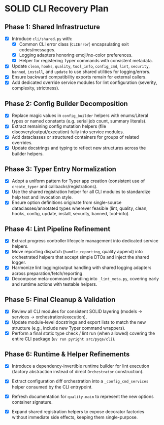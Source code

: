 # SOLID CLI Recovery Plan

## Phase 1: Shared Infrastructure
- [x] Introduce `cli/shared.py` with:
  - [x] Common CLI error class (`CLIError`) encapsulating exit codes/messages.
  - [x] Logging adapters honoring emoji/no-color preferences.
  - [x] Helper for registering Typer commands with consistent metadata.
- [x] Update `clean`, `hooks`, `quality`, `tool_info`, `config_cmd`, `lint`, `security`, `banned`, `install`, and `update` to use shared utilities for logging/errors.
- [x] Ensure backward compatibility exports remain for external callers.
- [x] Add dedicated override service modules for lint configuration (severity, complexity, strictness).

## Phase 2: Config Builder Decomposition
- [x] Replace magic values in `config_builder` helpers with enums/Literal types or named constants (e.g. serial job count, summary literals).
- [x] Extract remaining config mutation helpers (file discovery/output/execution) fully into service modules.
- [x] Add dataclasses or structured containers for groups of related overrides.
- [x] Update docstrings and typing to reflect new structures across the builder helpers.

## Phase 3: Typer Entry Normalization
- [x] Adopt a uniform pattern for Typer app creation (consistent use of `create_typer` and callbacks/registrations).
- [x] Use the shared registration helper for all CLI modules to standardize help text and invocation style.
- [x] Ensure option definitions originate from single-source dataclasses/annotated types wherever feasible (lint, quality, clean, hooks, config, update, install, security, banned, tool-info).

## Phase 4: Lint Pipeline Refinement
- [x] Extract progress controller lifecycle management into dedicated service helpers.
- [x] Move reporting dispatch (`handle_reporting`, quality append) into orchestrated helpers that accept simple DTOs and inject the shared logger.
- [x] Harmonize lint logging/output handling with shared logging adapters across preparation/fetch/reporting.
- [x] Decompose meta-command handling into `_lint_meta.py`, covering early and runtime actions with testable helpers.

## Phase 5: Final Cleanup & Validation
- [x] Review all CLI modules for consistent SOLID layering (models → services → orchestration/execution).
- [x] Update module-level docstrings and export lists to match the new structure (e.g., include new Typer command wrappers).
- [x] Perform a final static type check / lint run (when allowed) covering the entire CLI package (`uv run pyright src/pyqa/cli`).

## Phase 6: Runtime & Helper Refinements
- [x] Introduce a dependency-invertible runtime builder for lint execution (factory abstraction instead of direct `Orchestrator` construction).
- [x] Extract configuration diff orchestration into a `_config_cmd_services` helper consumed by the CLI entrypoint.
- [x] Refresh documentation for `quality.main` to represent the new options container signature.
- [x] Expand shared registration helpers to expose decorator factories without immediate side effects, keeping them single-purpose.

